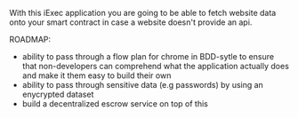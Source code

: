 With this iExec application you are going to be able to fetch website data onto your smart contract in case a website doesn't provide an api.

ROADMAP:
- ability to pass through a flow plan for chrome in BDD-sytle to ensure that non-developers can comprehend what the application actually does and make it them easy to build their own
- ability to pass through sensitive data (e.g passwords) by using an enycrypted dataset
- build a decentralized escrow service on top of this
